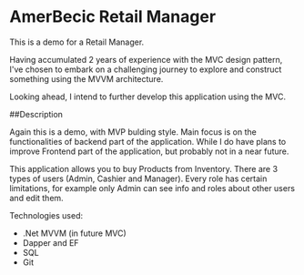 # AmerBecic Retail Manager
This is a demo for a Retail Manager. 


Having accumulated 2 years of experience with the MVC design pattern, I've chosen to embark on a challenging journey to explore and construct something using the MVVM architecture. 

Looking ahead, I intend to further develop this application using the MVC.

##Description

Again this is a demo, with MVP bulding style. Main focus is on the functionalities of backend part of the application.
While I do have plans to improve Frontend part of the application, but probably not in a near future.

This application allows you to buy Products from Inventory. 
There are 3 types of users (Admin, Cashier and Manager).
Every role has certain limitations, for example only Admin can see info and roles about other users and edit them.

Technologies used:

- .Net MVVM (in future MVC)
- Dapper and EF
- SQL
- Git




